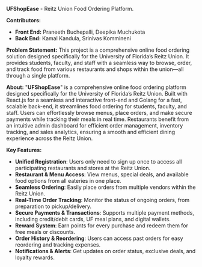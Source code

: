 **UFShopEase** - Reitz Union Food Ordering Platform.

**Contributors:**
- **Front End:** Praneeth Buchepalli, Deepika Muchukota
- **Back End:** Kamal Kandula, Srinivas Kommineni

**Problem Statement:**
This project is a comprehensive online food ordering solution designed specifically for the University of Florida’s Reitz Union. It provides students, faculty, and staff with a seamless way to browse, order, and track food from various restaurants and shops within the union—all through a single platform.

**About:**
"**UFShopEase**" is a comprehensive online food ordering platform designed specifically for the University of Florida’s Reitz Union. Built with React.js for a seamless and interactive front-end and Golang for a fast, scalable back-end, it streamlines food ordering for students, faculty, and staff. Users can effortlessly browse menus, place orders, and make secure payments while tracking their meals in real time. Restaurants benefit from an intuitive admin dashboard for efficient order management, inventory tracking, and sales analytics, ensuring a smooth and efficient dining experience across the Reitz Union.

**Key Features:**
- **Unified Registration**: Users only need to sign up once to access all participating restaurants and stores at the Reitz Union.
- **Restaurant & Menu Access**: View menus, special deals, and available food options from all eateries in one place.  
- **Seamless Ordering**: Easily place orders from multiple vendors within the Reitz Union. 
- **Real-Time Order Tracking**: Monitor the status of ongoing orders, from preparation to pickup/delivery. 
- **Secure Payments & Transactions**: Supports multiple payment methods, including credit/debit cards, UF meal plans, and digital wallets.  
- **Reward System**: Earn points for every purchase and redeem them for free meals or discounts.
- **Order History & Reordering**: Users can access past orders for easy reordering and tracking expenses.
- **Notifications & Alerts**: Get updates on order status, exclusive deals, and loyalty rewards.


